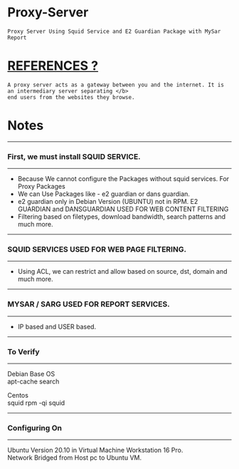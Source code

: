 # Proxy-Server
    Proxy Server Using Squid Service and E2 Guardian Package with MySar Report

# [REFERENCES ?](https://en.wikipedia.org/wiki/Proxy_server)
    A proxy server acts as a gateway between you and the internet. It is an intermediary server separating </b>
    end users from the websites they browse.

# Notes

-----------------------------------
### First, we must install SQUID SERVICE. <br/>
-----------------------------------
- Because We cannot configure the Packages without squid services.
For Proxy Packages
 - We can Use Packages like - e2 guardian or dans guardian.
 - e2 guardian only in Debian Version (UBUNTU) not in RPM.
E2 GUARDIAN and DANSGUARDIAN USED FOR WEB CONTENT FILTERING
 - Filtering based on filetypes, download bandwidth, search patterns and much
   more.
-----------------------------------
### SQUID SERVICES USED FOR WEB PAGE FILTERING. <br/>
-----------------------------------
 - Using ACL, we can restrict and allow based on source, dst, domain and much
  more.
-----------------------------------
### MYSAR / SARG USED FOR REPORT SERVICES. <br/>
-----------------------------------
 - IP based and USER based.

-----------------------------------
### To Verify
-----------------------------------
Debian Base OS <br/>
apt-cache search <br/>

Centos<br/>
squid rpm -qi squid<br/>

-----------------------------------
### Configuring On
-----------------------------------

Ubuntu Version 20.10 in Virtual Machine Workstation 16 Pro. <br/>
Network Bridged from Host pc to Ubuntu VM.
